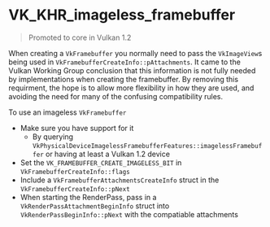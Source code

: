 # VK_KHR_imageless_framebuffer

> Promoted to core in Vulkan 1.2

When creating a `VkFramebuffer` you normally need to pass the `VkImageView`s being used in `VkFramebufferCreateInfo::pAttachments`. It came to the Vulkan Working Group conclusion that this information is not fully needed by implementations when creating the framebuffer. By removing this requirment, the hope is to allow more flexibility in how they are used, and avoiding the need for many of the confusing compatibility rules.

To use an imageless `VkFramebuffer`
- Make sure you have support for it
    - By querying `VkPhysicalDeviceImagelessFramebufferFeatures::imagelessFramebuffer` or having at least a Vulkan 1.2 device
- Set the `VK_FRAMEBUFFER_CREATE_IMAGELESS_BIT` in `VkFramebufferCreateInfo::flags`
- Include a `VkFramebufferAttachmentsCreateInfo` struct in the `VkFramebufferCreateInfo::pNext`
- When starting the RenderPass, pass in a `VkRenderPassAttachmentBeginInfo` struct into `VkRenderPassBeginInfo::pNext` with the compatiable attachments